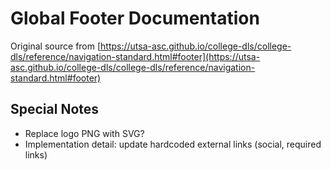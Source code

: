 # Global Footer Documentation
Original source from [https://utsa-asc.github.io/college-dls/college-dls/reference/navigation-standard.html#footer](https://utsa-asc.github.io/college-dls/college-dls/reference/navigation-standard.html#footer)
## Special Notes

- Replace logo PNG with SVG?
- Implementation detail: update hardcoded external links (social, required links)


